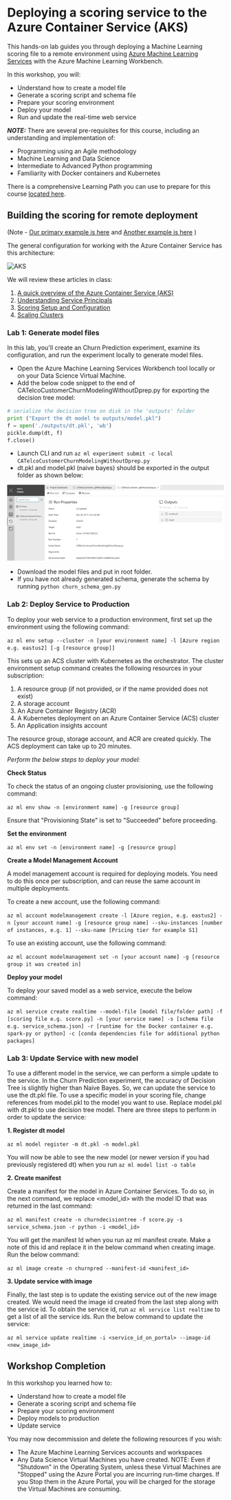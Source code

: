 # Deploying a scoring service to the Azure Container Service (AKS)

This hands-on lab guides you through deploying a Machine Learning scoring file to a remote environment using [Azure Machine Learning Services](https://docs.microsoft.com/en-us/azure/machine-learning/preview/overview-what-is-azure-ml) with the Azure Machine Learning Workbench. 

In this workshop, you will:
- Understand how to create a model file
- Generate a scoring script and schema file
- Prepare your scoring environment
- Deploy your model
- Run and update the real-time web service

***NOTE:*** There are several pre-requisites for this course, including an understanding and implementation of: 
  *  Programming using an Agile methodology
  *  Machine Learning and Data Science
  *  Intermediate to Advanced Python programming
  *  Familiarity with Docker containers and Kubernetes

There is a comprehensive Learning Path you can use to prepare for this course [located here](https://github.com/Azure/learnAnalytics-CreatingSolutionswiththeTeamDataScienceProcess-/blob/master/Instructions/Learning%20Path%20-%20Creating%20Solutions%20with%20the%20Team%20Data%20Science%20Process.md).

## Building the scoring for remote deployment

(Note - [Our primary example is here](https://docs.microsoft.com/en-us/azure/machine-learning/preview/tutorial-classifying-iris-part-3) and [Another example is here](https://blogs.technet.microsoft.com/machinelearning/2017/09/25/deploying-machine-learning-models-using-azure-machine-learning/) )

The general configuration for working with the  Azure Container Service has this architecture:

![AKS](https://azurecomcdn.azureedge.net/mediahandler/acomblog/media/Default/blog/15159959-b5cd-4fe9-aeba-441139943ecd.png)

We will review these articles in class: 
  1.  [A quick overview of the Azure Container Service (AKS)](https://docs.microsoft.com/en-us/azure/aks/kubernetes-walkthrough)
  2.  [Understanding Service Principals](https://docs.microsoft.com/en-us/azure/aks/kubernetes-service-principal)
  3.  [Scoring Setup and Configuration](https://docs.microsoft.com/en-us/azure/machine-learning/preview/deployment-setup-configuration)
  4.  [Scaling Clusters](https://docs.microsoft.com/en-us/azure/machine-learning/preview/how-to-scale-clusters)


### Lab 1: Generate model files

In this lab, you'll create an Churn Prediction experiment, examine its configuration, and run the experiment locally to generate model files.
- Open the Azure Machine Learning Services Workbench tool locally or on your Data Science Virtual Machine. 
- Add the below code snippet to the end of CATelcoCustomerChurnModelingWithoutDprep.py for exporting the decision tree model:
```python
# serialize the decision tree on disk in the 'outputs' folder
print ("Export the dt model to outputs/model.pkl")
f = open('./outputs/dt.pkl', 'wb')
pickle.dump(dt, f)
f.close()
```
- Launch CLI and run ```az ml experiment submit -c local CATelcoCustomerChurnModelingWithoutDprep.py```
- dt.pkl and model.pkl (naive bayes) should be exported in the output folder as shown below:

![CATelcoCustomer](images/CATelcoCustomer_gWithoutDprep.png)

- Download the model files and put in root folder.
- If you have not already generated schema, generate the schema by running ```python churn_schema_gen.py```

### Lab 2: Deploy Service to Production

To deploy your web service to a production environment, first set up the environment using the following command:

```az ml env setup --cluster -n [your environment name] -l [Azure region e.g. eastus2] [-g [resource group]]```

This sets up an ACS cluster with Kubernetes as the orchestrator. The cluster environment setup command creates the following resources in your subscription: 
1.  A resource group (if not provided, or if the name provided does not exist)
2.  A storage account
3.  An Azure Container Registry (ACR)
4.  A Kubernetes deployment on an Azure Container Service (ACS) cluster
5.  An Application insights account

The resource group, storage account, and ACR are created quickly. The ACS deployment can take up to 20 minutes.

*Perform the below steps to deploy your model:*

**Check Status**

To check the status of an ongoing cluster provisioning, use the following command:

```az ml env show -n [environment name] -g [resource group]```

Ensure that "Provisioning State" is set to "Succeeded" before proceeding.

**Set the environment**

```az ml env set -n [environment name] -g [resource group]```

**Create a Model Management Account**

A model management account is required for deploying models. You need to do this once per subscription, and can reuse the same account in multiple deployments.

To create a new account, use the following command:

```az ml account modelmanagement create -l [Azure region, e.g. eastus2] -n [your account name] -g [resource group name] --sku-instances [number of instances, e.g. 1] --sku-name [Pricing tier for example S1]```

To use an existing account, use the following command:

```az ml account modelmanagement set -n [your account name] -g [resource group it was created in]```

**Deploy your model**

To deploy your saved model as a web service, execute the below command:

```az ml service create realtime --model-file [model file/folder path] -f [scoring file e.g. score.py] -n [your service name] -s [schema file e.g. service_schema.json] -r [runtime for the Docker container e.g. spark-py or python] -c [conda dependencies file for additional python packages]```


### Lab 3: Update Service with new model

To use a different model in the service, we can perform a simple update to the service. In the Churn Prediction experiment, the accuracy of Decision Tree is slightly higher than Naive Bayes. So, we can update the service to use the dt.pkl file.
To use a specific model in your scoring file, change references from model.pkl to the model you want to use. Replace model.pkl with dt.pkl to use decision tree model.
There are three steps to perform in order to update the service:

**1. Register dt model**

```az ml model register -m dt.pkl -n model.pkl```

You will now be able to see the new model (or newer version if you had previously registered dt) when you run ```az ml model list -o table```

**2. Create manifest**

Create a manifest for the model in Azure Container Services. To do so, in the next command, we replace <model_id> with the model ID that was returned in the last command:

```az ml manifest create -n churndecisiontree -f score.py -s service_schema.json -r python -i <model_id>```

You will get the manifest Id when you run az ml manifest create. Make a note of this id and replace it in the below command when creating image. Run the below command:

```az ml image create -n churnpred --manifest-id <manifest_id>```

**3. Update service with image**

Finally, the last step is to update the existing service out of the new image created. We would need the image id created from the last step along with the service id. To obtain the service id, run ```az ml service list realtime``` to get a list of all the service ids. Run the below command to update the service:

```az ml service update realtime -i <service_id_on_portal> --image-id <new_image_id>```

## Workshop Completion

In this workshop you learned how to:
- Understand how to create a model file
- Generate a scoring script and schema file
- Prepare your scoring environment
- Deploy models to production
- Update service

You may now decommission and delete the following resources if you wish:
  * The Azure Machine Learning Services accounts and workspaces
  * Any Data Science Virtual Machines you have created. NOTE: Even if "Shutdown" in the Operating System, unless these Virtual Machines are "Stopped" using the Azure Portal you are incurring run-time charges. If you Stop them in the Azure Portal, you will be charged for the storage the Virtual Machines are consuming.